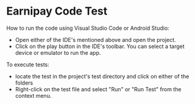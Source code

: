 # Earnipay Code Test

How to run the code using Visual Studio Code or Android Studio: 
- Open either of the IDE's mentioned above and open the project.
- Click on the play button in the IDE's toolbar. You can select a target device or emulator to run the app.

To execute tests:
- locate the test in the project's test directory and click on either of the folders
- Right-click on the test file and select "Run" or "Run Test" from the context menu. 
